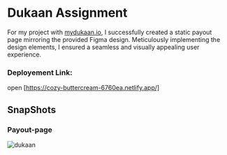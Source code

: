# Dukaan Assignment
For my project with [mydukaan.io](https://mydukaan.io/), I successfully created a static payout page mirroring the provided Figma design. Meticulously implementing the design elements, I ensured a seamless and visually appealing user experience. 

### Deployement Link: 
  open [https://cozy-buttercream-6760ea.netlify.app/]

## SnapShots

### Payout-page
![dukaan](https://github.com/harshau9/payouts/assets/31920143/850bcfac-9e96-4d23-b470-8a547e1c3bf9)

